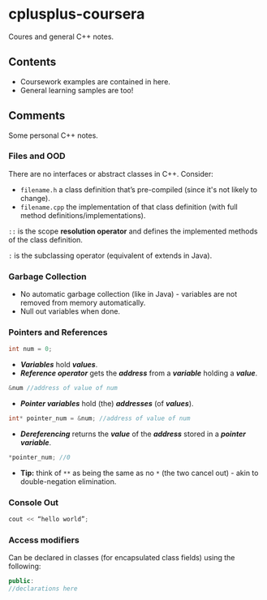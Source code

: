 # cplusplus-coursera

Coures and general C++ notes.

## Contents

* Coursework examples are contained in here.
* General learning samples are too!

## Comments

Some personal C++ notes.

### Files and OOD

There are no interfaces or abstract classes in C++. Consider:

 - `filename.h` a class definition that’s pre-compiled (since it's not likely to change).
 - `filename.cpp` the implementation of that class definition (with full method definitions/implementations).

`::` is the scope **resolution operator** and defines the implemented methods of the class definition. 

`:` is the subclassing operator (equivalent of extends in Java). 

### Garbage Collection

* No automatic garbage collection (like in Java) - variables are not removed from memory automatically.
* Null out variables when done.

### Pointers and References

```c++
int num = 0;
```

* ***Variables*** hold ***values***.
* ***Reference operator*** gets the ***address*** from a ***variable*** holding a ***value***.

```c++
&num //address of value of num
```

* ***Pointer variables*** hold (the) ***addresses*** (of ***values***).

```c++
int* pointer_num = &num; //address of value of num
```

* ***Dereferencing*** returns the ***value*** of the ***address*** stored in a ***pointer variable***.

```c++
*pointer_num; //0 
```

* **Tip:** think of `**` as being the same as no `*` (the two cancel out) - akin to double-negation elimination.

### Console Out

```c++
cout << “hello world”;
```

### Access modifiers

Can be declared in classes (for encapsulated class fields) using the following:

```c++
public:
//declarations here
```
